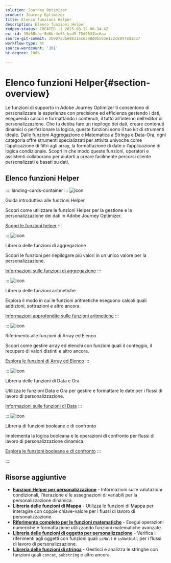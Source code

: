 ```yaml
---
solution: Journey Optimizer
product: Journey Optimizer
title: Elenco funzioni Helper
description: Elenco funzioni Helper
redpen-status: CREATED_||_2025-08-12_00-34-42
exl-id: 39d68cae-8d6b-4e34-bcd9-75d9531bc6aa
source-git-commit: 2b907a3be8b11ac6308d0b563e122c88478d1d37
workflow-type: ht
source-wordcount: '301'
ht-degree: 100%

---
```


# Elenco funzioni Helper{#section-overview}

Le funzioni di supporto in Adobe Journey Optimizer ti consentono di personalizzare le esperienze con precisione ed efficienza gestendo i dati, eseguendo calcoli e formattando i contenuti, il tutto all’interno dell’editor di personalizzazione. Che tu debba fare un riepilogo dei dati, creare contenuti dinamici o perfezionare la logica, queste funzioni sono il tuo kit di strumenti ideale. Dalle funzioni Aggregazione e Matematica a Stringa e Data-Ora, ogni categoria offre strumenti specializzati per attività univoche come l’applicazione di filtri agli array, la formattazione di date o l’applicazione di logica condizionale. Scopri in che modo queste funzioni, operatori e assistenti collaborano per aiutarti a creare facilmente percorsi cliente personalizzati e basati su dati.

## Elenco funzioni Helper

:::: landing-cards-container
:::
![icon](https://cdn.experienceleague.adobe.com/icons/circle-play.svg)

Guida introduttiva alle funzioni Helper

Scopri come utilizzare le funzioni Helper per la gestione e la personalizzazione dei dati in Adobe Journey Optimizer.

[Scopri le funzioni helper](../using/personalization/functions/functions.md)
:::

:::
![icon](https://cdn.experienceleague.adobe.com/icons/list-check.svg)

Libreria delle funzioni di aggregazione

Scopri le funzioni per riepilogare più valori in un unico valore per la personalizzazione.

[Informazioni sulle funzioni di aggregazione](../using/personalization/functions/aggregation.md)
:::

:::
![icon](https://cdn.experienceleague.adobe.com/icons/code-branch.svg)

Libreria delle funzioni aritmetiche

Esplora il modo in cui le funzioni aritmetiche eseguono calcoli quali addizioni, sottrazioni e altro ancora.

[Informazioni approfondite sulle funzioni aritmetiche](../using/personalization/functions/arithmetic-functions.md)
:::

:::
![icon](https://cdn.experienceleague.adobe.com/icons/code-branch.svg)

Riferimento alle funzioni di Array ed Elenco

Scopri come gestire array ed elenchi con funzioni quali il conteggio, il recupero di valori distinti e altro ancora.

[Esplora le funzioni di Array ed Elenco](../using/personalization/functions/arrays-list.md)
:::

:::
![icon](https://cdn.experienceleague.adobe.com/icons/calendar-alt.svg?lang=it)

Libreria delle funzioni di Data e Ora

Utilizza le funzioni Data e Ora per gestire e formattare le date per i flussi di lavoro di personalizzazione.

[Informazioni sulle funzioni di Data](../using/personalization/functions/dates.md)
:::

:::
![icon](https://cdn.experienceleague.adobe.com/icons/code-branch.svg)

Libreria di funzioni booleane e di confronto

Implementa la logica booleana e le operazioni di confronto per flussi di lavoro di personalizzazione dinamica.

[Esplora le funzioni booleane e di confronto](../using/personalization/functions/operators.md)
:::

::::


## Risorse aggiuntive

- **[Funzioni Helper per personalizzazione](../using/personalization/functions/helpers.md)** - Informazioni sulle valutazioni condizionali, l’iterazione e le assegnazioni di variabili per la personalizzazione dinamica.
- **[Libreria delle funzioni di Mappa](../using/personalization/functions/maps.md)** - Utilizza le funzioni di Mappa per interagire con coppie chiave-valore per i flussi di lavoro di personalizzazione.
- **[Riferimento completo per le funzioni matematiche](../using/personalization/functions/math.md)** - Esegui operazioni numeriche e formattazione utilizzando funzioni matematiche avanzate.
- **[Libreria delle funzioni di oggetto per personalizzazione](../using/personalization/functions/objects.md)** - Verifica i riferimenti agli oggetti con funzioni quali `isNull` e `isNotNull` per i flussi di lavoro di personalizzazione.
- **[Libreria delle funzioni di stringa](../using/personalization/functions/string.md)** - Gestisci e analizza le stringhe con funzioni quali `concat`, `substring` e altro ancora.
